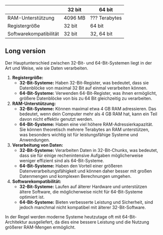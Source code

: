 |                        | 32 bit  | 64 bit        |
| ---------------------- | ------- | ------------- |
| RAM-Unterstützung      | 4096 MB | ??? Terabytes |
| Registergröße          | 32 bit  | 64 bit        |
| Softwarekompatibilität | 32 bit  | 32, 64 bit    |

## Long version
Der Hauptunterschied zwischen 32-Bit- und 64-Bit-Systemen liegt in der Art und Weise, wie sie Daten verarbeiten.

1. **Registergröße:**
    - **32-Bit-Systeme:** Haben 32-Bit-Register, was bedeutet, dass sie Datenblöcke von maximal 32 Bit auf einmal verarbeiten können.
    - **64-Bit-Systeme:** Verwenden 64-Bit-Register, was ihnen ermöglicht, größere Datenblöcke von bis zu 64 Bit gleichzeitig zu verarbeiten.
2. **RAM-Unterstützung:**
    - **32-Bit-Systeme:** Können maximal etwa 4 GB RAM adressieren. Das bedeutet, wenn dein Computer mehr als 4 GB RAM hat, kann ein Teil davon nicht effektiv genutzt werden.
    - **64-Bit-Systeme:** Haben eine viel höhere RAM-Adressierkapazität. Sie können theoretisch mehrere Terabytes an RAM unterstützen, was besonders wichtig ist für leistungsfähige Systeme und Anwendungen.
3. **Verarbeitung von Daten:**
    - **32-Bit-Systeme:** Verarbeiten Daten in 32-Bit-Chunks, was bedeutet, dass sie für einige rechenintensive Aufgaben möglicherweise weniger effizient sind als 64-Bit-Systeme.
    - **64-Bit-Systeme:** Haben den Vorteil einer größeren Datenverarbeitungsfähigkeit und können daher besser mit großen Datenmengen und komplexen Berechnungen umgehen.
4. **Softwarekompatibilität:**
    - **32-Bit-Systeme:** Laufen auf älterer Hardware und unterstützen ältere Software, die möglicherweise nicht für 64-Bit-Systeme optimiert ist.
    - **64-Bit-Systeme:** Bieten verbesserte Leistung und Sicherheit, sind jedoch manchmal nicht kompatibel mit älterer 32-Bit-Software.

In der Regel werden moderne Systeme heutzutage oft mit 64-Bit-Architektur ausgeliefert, da dies eine bessere Leistung und die Nutzung größerer RAM-Mengen ermöglicht.
